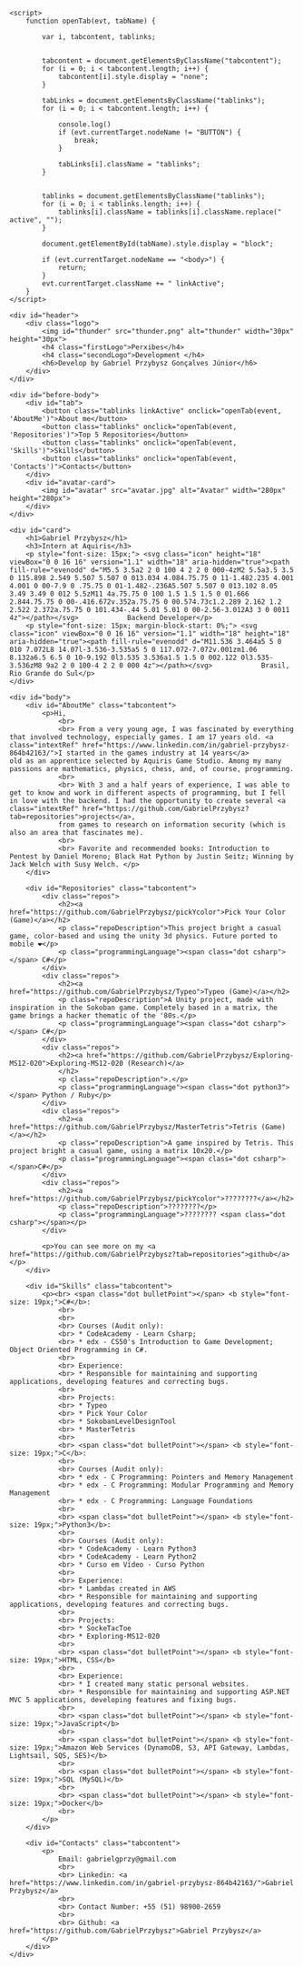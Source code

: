 <!DOCTYPE html>
<html lang="en">

<head>
    <link rel="stylesheet" href="style.css">
    <link rel="icon" href="thunder.png">
    <title>Gabriel's Portfolio</title>

</head>

<body onload="openTab(event, 'AboutMe')">

    <script>
        function openTab(evt, tabName) {

            var i, tabcontent, tablinks;


            tabcontent = document.getElementsByClassName("tabcontent");
            for (i = 0; i < tabcontent.length; i++) {
                tabcontent[i].style.display = "none";
            }

            tabLinks = document.getElementsByClassName("tablinks");
            for (i = 0; i < tabcontent.length; i++) {

                console.log()
                if (evt.currentTarget.nodeName != "BUTTON") {
                    break;
                }

                tabLinks[i].className = "tablinks";
            }


            tablinks = document.getElementsByClassName("tablinks");
            for (i = 0; i < tablinks.length; i++) {
                tablinks[i].className = tablinks[i].className.replace(" active", "");
            }

            document.getElementById(tabName).style.display = "block";

            if (evt.currentTarget.nodeName == "<body>") {
                return;
            }
            evt.currentTarget.className += " linkActive";
        }
    </script>

    <div id="header">
        <div class="logo">
            <img id="thunder" src="thunder.png" alt="thunder" width="30px" height="30px">
            <h4 class="firstLogo">Perxibes</h4>
            <h4 class="secondLogo">Development </h4>
            <h6>Develop by Gabriel Przybysz Gonçalves Júnior</h6>
        </div>
    </div>

    <div id="before-body">
        <div id="tab">
            <button class="tablinks linkActive" onclick="openTab(event, 'AboutMe')">About me</button>
            <button class="tablinks" onclick="openTab(event, 'Repositories')">Top 5 Repositories</button>
            <button class="tablinks" onclick="openTab(event, 'Skills')">Skills</button>
            <button class="tablinks" onclick="openTab(event, 'Contacts')">Contacts</button>
        </div>
        <div id="avatar-card">
            <img id="avatar" src="avatar.jpg" alt="Avatar" width="280px" height="280px">
        </div>
    </div>

    <div id="card">
        <h1>Gabriel Przybysz</h1>
        <h3>Intern at Aquiris</h3>
        <p style="font-size: 15px;"> <svg class="icon" height="18" viewBox="0 0 16 16" version="1.1" width="18" aria-hidden="true"><path fill-rule="evenodd" d="M5.5 3.5a2 2 0 100 4 2 2 0 000-4zM2 5.5a3.5 3.5 0 115.898 2.549 5.507 5.507 0 013.034 4.084.75.75 0 11-1.482.235 4.001 4.001 0 00-7.9 0 .75.75 0 01-1.482-.236A5.507 5.507 0 013.102 8.05 3.49 3.49 0 012 5.5zM11 4a.75.75 0 100 1.5 1.5 1.5 0 01.666 2.844.75.75 0 00-.416.672v.352a.75.75 0 00.574.73c1.2.289 2.162 1.2 2.522 2.372a.75.75 0 101.434-.44 5.01 5.01 0 00-2.56-3.012A3 3 0 0011 4z"></path></svg>            Backend Developer</p>
        <p style="font-size: 15px; margin-block-start: 0%;"> <svg class="icon" viewBox="0 0 16 16" version="1.1" width="18" height="18" aria-hidden="true"><path fill-rule="evenodd" d="M11.536 3.464a5 5 0 010 7.072L8 14.07l-3.536-3.535a5 5 0 117.072-7.072v.001zm1.06 8.132a6.5 6.5 0 10-9.192 0l3.535 3.536a1.5 1.5 0 002.122 0l3.535-3.536zM8 9a2 2 0 100-4 2 2 0 000 4z"></path></svg>            Brasil, Rio Grande do Sul</p>
    </div>

    <div id="body">
        <div id="AboutMe" class="tabcontent">
            <p>Hi,
                <br>
                <br> From a very young age, I was fascinated by everything that involved technology, especially games. I am 17 years old. <a class="intextRef" href="https://www.linkedin.com/in/gabriel-przybysz-864b42163/">I started in the games industry at 14 years</a>                old as an apprentice selected by Aquiris Game Studio. Among my many passions are mathematics, physics, chess, and, of course, programming.
                <br>
                <br> With 3 and a half years of experience, I was able to get to know and work in different aspects of programming, but I fell in love with the backend. I had the opportunity to create several <a class="intextRef" href="https://github.com/GabrielPrzybysz?tab=repositories">projects</a>,
                from games to research on information security (which is also an area that fascinates me).
                <br>
                <br> Favorite and recommended books: Introduction to Pentest by Daniel Moreno; Black Hat Python by Justin Seitz; Winning by Jack Welch with Susy Welch. </p>
        </div>

        <div id="Repositories" class="tabcontent">
            <div class="repos">
                <h2><a href="https://github.com/GabrielPrzybysz/pickYcolor">Pick Your Color (Game)</a></h2>
                <p class="repoDescription">This project bright a casual game, color-based and using the unity 3d physics. Future ported to mobile ❤️</p>
                <p class="programmingLanguage"><span class="dot csharp"></span> C#</p>
            </div>
            <div class="repos">
                <h2><a href="https://github.com/GabrielPrzybysz/Typeo">Typeo (Game)</a></h2>
                <p class="repoDescription">A Unity project, made with inspiration in the Sokoban game. Completely based in a matrix, the game brings a hacker thematic of the '80s.</p>
                <p class="programmingLanguage"><span class="dot csharp"></span> C#</p>
            </div>
            <div class="repos">
                <h2><a href="https://github.com/GabrielPrzybysz/Exploring-MS12-020">Exploring-MS12-020 (Research)</a>
                </h2>
                <p class="repoDescription">.</p>
                <p class="programmingLanguage"><span class="dot python3"></span> Python / Ruby</p>
            </div>
            <div class="repos">
                <h2><a href="https://github.com/GabrielPrzybysz/MasterTetris">Tetris (Game)</a></h2>
                <p class="repoDescription">A game inspired by Tetris. This project bright a casual game, using a matrix 10x20.</p>
                <p class="programmingLanguage"><span class="dot csharp"></span>C#</p>
            </div>
            <div class="repos">
                <h2><a href="https://github.com/GabrielPrzybysz/pickYcolor">????????</a></h2>
                <p class="repoDescription">????????</p>
                <p class="programmingLanguage">???????? <span class="dot csharp"></span></p>
            </div>

            <p>You can see more on my <a href="https://github.com/GabrielPrzybysz?tab=repositories">github</a></p>
        </div>

        <div id="Skills" class="tabcontent">
            <p><br> <span class="dot bulletPoint"></span> <b style="font-size: 19px;">C#</b>:
                <br>
                <br>
                <br> Courses (Audit only):
                <br> * CodeAcademy - Learn Csharp;
                <br> * edx - CS50's Introduction to Game Development; Object Oriented Programming in C#.
                <br>
                <br> Experience:
                <br> * Responsible for maintaining and supporting applications, developing features and correcting bugs.
                <br>
                <br> Projects:
                <br> * Typeo
                <br> * Pick Your Color
                <br> * SokobanLevelDesignTool
                <br> * MasterTetris
                <br>
                <br> <span class="dot bulletPoint"></span> <b style="font-size: 19px;">C</b>:
                <br>
                <br> Courses (Audit only):
                <br> * edx - C Programming: Pointers and Memory Management
                <br> * edx - C Programming: Modular Programming and Memory Management
                <br> * edx - C Programming: Language Foundations
                <br>
                <br> <span class="dot bulletPoint"></span> <b style="font-size: 19px;">Python3</b>:
                <br>
                <br> Courses (Audit only):
                <br> * CodeAcademy - Learn Python3
                <br> * CodeAcademy - Learn Python2
                <br> * Curso em Vídeo - Curso Python
                <br>
                <br> Experience:
                <br> * Lambdas created in AWS
                <br> * Responsible for maintaining and supporting applications, developing features and correcting bugs.
                <br>
                <br> Projects:
                <br> * SockeTacToe
                <br> * Exploring-MS12-020
                <br>
                <br> <span class="dot bulletPoint"></span> <b style="font-size: 19px;">HTML, CSS</b>
                <br>
                <br> Experience:
                <br> * I created many static personal websites.
                <br> * Responsible for maintaining and supporting ASP.NET MVC 5 applications, developing features and fixing bugs.
                <br>
                <br> <span class="dot bulletPoint"></span> <b style="font-size: 19px;">JavaScript</b>
                <br>
                <br> <span class="dot bulletPoint"></span> <b style="font-size: 19px;">Amazon Web Services (DynamoDB, S3, API Gateway, Lambdas, Lightsail, SQS, SES)</b>
                <br>
                <br> <span class="dot bulletPoint"></span> <b style="font-size: 19px;">SQL (MySQL)</b>
                <br>
                <br> <span class="dot bulletPoint"></span> <b style="font-size: 19px;">Docker</b>
                <br>
            </p>
        </div>

        <div id="Contacts" class="tabcontent">
            <p>
                Email: gabrielgprzy@gmail.com
                <br>
                <br> Linkedin: <a href="https://www.linkedin.com/in/gabriel-przybysz-864b42163/">Gabriel Przybysz</a>
                <br>
                <br> Contact Number: +55 (51) 98900-2659
                <br>
                <br> Github: <a href="https://github.com/GabrielPrzybysz">Gabriel Przybysz</a>
            </p>
        </div>
    </div>

</body>

</html>
